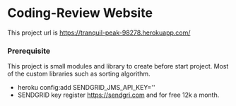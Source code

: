 
# Coding-Review Website

This project url is https://tranquil-peak-98278.herokuapp.com/

### Prerequisite

This project is small modules and library to create before start project. Most of the custom libraries such as sorting algorithm. 

*  heroku config:add SENDGRID_JMS_API_KEY=''
*  SENDGRID key register https://sendgri.com and for free 12k a month.
